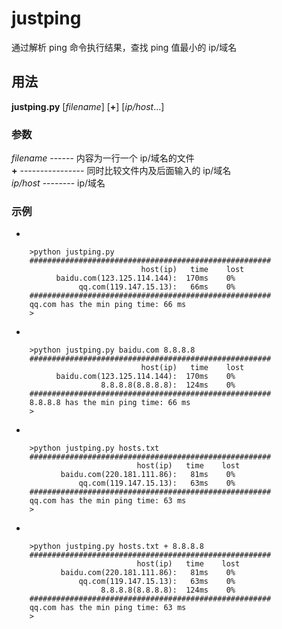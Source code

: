 # justping
通过解析 ping 命令执行结果，查找 ping 值最小的 ip/域名

## 用法
**justping.py** [*filename*] [**+**] [*ip/host*...]

### 参数
*filename* ------ 内容为一行一个 ip/域名的文件    
**+** ---------------- 同时比较文件内及后面输入的 ip/域名    
*ip/host* -------- ip/域名

### 示例

* 

        >python justping.py
        ######################################################
                                 host(ip)   time    lost
              baidu.com(123.125.114.144):  170ms    0%
                   qq.com(119.147.15.13):   66ms    0%
        ######################################################
        qq.com has the min ping time: 66 ms
        >

* 

        >python justping.py baidu.com 8.8.8.8
        ######################################################
                                 host(ip)   time    lost
              baidu.com(123.125.114.144):  170ms    0%
                        8.8.8.8(8.8.8.8):  124ms    0%
        ######################################################
        8.8.8.8 has the min ping time: 66 ms
        >

* 

        >python justping.py hosts.txt
        ######################################################
                                host(ip)   time    lost
               baidu.com(220.181.111.86):   81ms    0%
                   qq.com(119.147.15.13):   63ms    0%
        ######################################################
        qq.com has the min ping time: 63 ms
        >

* 

        >python justping.py hosts.txt + 8.8.8.8
        ######################################################
                                host(ip)   time    lost
               baidu.com(220.181.111.86):   81ms    0%
                   qq.com(119.147.15.13):   63ms    0%
                        8.8.8.8(8.8.8.8):  124ms    0%
        ######################################################
        qq.com has the min ping time: 63 ms
        >

